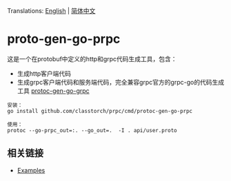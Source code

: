 Translations: [English](README.md) | [简体中文](README_zh.md)

# proto-gen-go-prpc

这是一个在protobuf中定义的http和grpc代码生成工具，包含：

* 生成http客户端代码
* 生成grpc客户端代码和服务端代码，完全兼容grpc官方的grpc-go的代码生成工具 [protoc-gen-go-grpc](https://github.com/grpc/grpc-go/tree/master/cmd/protoc-gen-go-grpc)

```
安装：
go install github.com/classtorch/prpc/cmd/protoc-gen-go-prpc

使用：
protoc --go-prpc_out=:. --go_out=.  -I . api/user.proto
```

## 相关链接

* [Examples](https://github.com/classtorch/prpc-examples)


